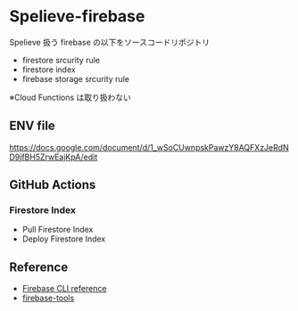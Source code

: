 # Spelieve-firebase

Spelieve 扱う firebase の以下をソースコードリポジトリ

- firestore srcurity rule
- firestore index
- firebase storage srcurity rule

※Cloud Functions は取り扱わない

## ENV file

https://docs.google.com/document/d/1_wSoCUwnpskPawzY8AQFXzJeRdND9jfBH5ZrwEajKpA/edit

## GitHub Actions

### Firestore Index

- Pull Firestore Index
- Deploy Firestore Index

## Reference

- [Firebase CLI reference](https://firebase.google.com/docs/cli/)
- [firebase-tools](https://github.com/firebase/firebase-tools)
